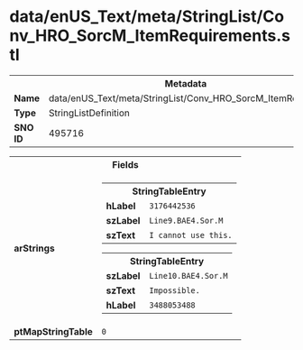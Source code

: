 <h1>data/enUS_Text/meta/StringList/Conv_HRO_SorcM_ItemRequirements.stl</h1><table><tr><th colspan="100%">Metadata</th></tr><tr><td><b>Name</b></td><td>data/enUS_Text/meta/StringList/Conv_HRO_SorcM_ItemRequirements.stl</td></tr><tr><td><b>Type</b></td><td>StringListDefinition</td></tr><tr><td><b>SNO ID</b></td><td>495716</td></tr></table>

<table><tr><th colspan="100%">Fields</th></tr><tr><td><b>arStrings</b></td><td><table><tr><th colspan="100%">StringTableEntry</th></tr><tr><td><b>hLabel</b></td><td><code>3176442536</code></td></tr><tr><td><b>szLabel</b></td><td><code>Line9.BAE4.Sor.M</code></td></tr><tr><td><b>szText</b></td><td><code>I cannot use this.</code></td></tr></table>


<table><tr><th colspan="100%">StringTableEntry</th></tr><tr><td><b>szLabel</b></td><td><code>Line10.BAE4.Sor.M</code></td></tr><tr><td><b>szText</b></td><td><code>Impossible.</code></td></tr><tr><td><b>hLabel</b></td><td><code>3488053488</code></td></tr></table>


</td></tr><tr><td><b>ptMapStringTable</b></td><td><code>0</code></td></tr></table>

